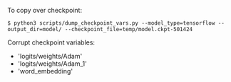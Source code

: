 To copy over checkpoint:

    $ python3 scripts/dump_checkpoint_vars.py --model_type=tensorflow --output_dir=model/ --checkpoint_file=temp/model.ckpt-501424

Corrupt checkpoint variables: 

- 'logits/weights/Adam'
- 'logits/weights/Adam_1'
- 'word_embedding'